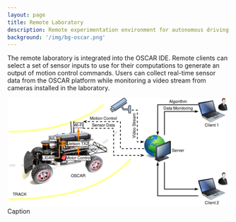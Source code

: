 ```yaml
---
layout: page
title: Remote Laboratory
description: Remote experimentation environment for autonomous driving
background: '/img/bg-oscar.png'
---
```


The remote laboratory is integrated into the OSCAR IDE. Remote clients can select a set of sensor inputs to use for their computations to generate an output of motion control commands. Users can collect real-time sensor data from the OSCAR platform while monitoring a video stream from cameras installed in the laboratory. 

<img class="img-fluid" src="img/remote-lab.png">
<span class="caption text-muted">Caption</span>
